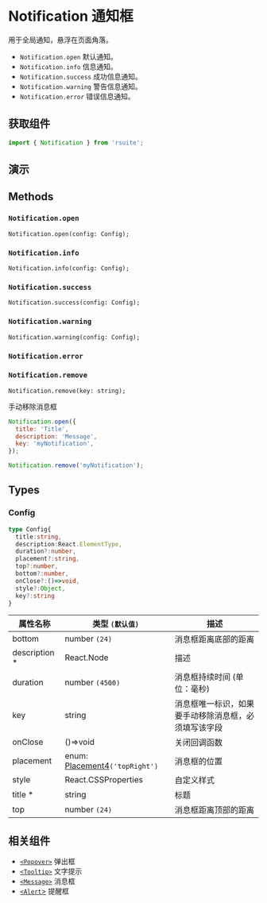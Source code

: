 # Notification 通知框

用于全局通知，悬浮在页面角落。

- `Notification.open` 默认通知。
- `Notification.info` 信息通知。
- `Notification.success` 成功信息通知。
- `Notification.warning` 警告信息通知。
- `Notification.error` 错误信息通知。

## 获取组件

```js
import { Notification } from 'rsuite';
```

## 演示

<!--{demo}-->

## Methods

### `Notification.open`

```
Notification.open(config: Config);
```

### `Notification.info`

```
Notification.info(config: Config);
```

### `Notification.success`

```
Notification.success(config: Config);
```

### `Notification.warning`

```
Notification.warning(config: Config);
```

### `Notification.error`

### `Notification.remove`

```
Notification.remove(key: string);
```

手动移除消息框

```js
Notification.open({
  title: 'Title',
  description: 'Message',
  key: 'myNotification',
});

Notification.remove('myNotification');
```

## Types

### Config

```typescript
type Config{
  title:string,
  description:React.ElementType,
  duration?:number,
  placement?:string,
  top?:number,
  bottom?:number,
  onClose?:()=>void,
  style?:Object,
  key?:string
}
```

| 属性名称       | 类型 `(默认值)`                          | 描述                                                 |
| -------------- | ---------------------------------------- | ---------------------------------------------------- |
| bottom         | number `(24)`                            | 消息框距离底部的距离                                 |
| description \* | React.Node                               | 描述                                                 |
| duration       | number `(4500)`                          | 消息框持续时间 (单位：毫秒)                          |
| key            | string                                   | 消息框唯一标识，如果要手动移除消息框，必须填写该字段 |
| onClose        | ()=>void                                 | 关闭回调函数                                         |
| placement      | enum: [Placement4](#types)`('topRight')` | 消息框的位置                                         |
| style          | React.CSSProperties                      | 自定义样式                                           |
| title \*       | string                                   | 标题                                                 |
| top            | number `(24)`                            | 消息框距离顶部的距离                                 |

## 相关组件

- [`<Popover>`](./popover) 弹出框
- [`<Tooltip>`](./tooltip) 文字提示
- [`<Message>`](./message) 消息框
- [`<Alert`>](./alert) 提醒框
